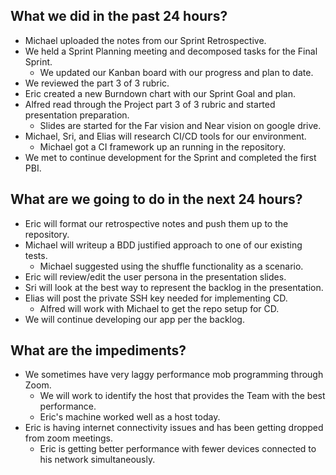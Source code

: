 ## What we did in the past 24 hours?   
- Michael uploaded the notes from our Sprint Retrospective.   
- We held a Sprint Planning meeting and decomposed tasks for the Final Sprint.   
	- We updated our Kanban board with our progress and plan to date.  
- We reviewed the part 3 of 3 rubric.   
- Eric created a new Burndown chart with our Sprint Goal and plan.   
- Alfred read through the Project part 3 of 3 rubric and started presentation preparation.   
	- Slides are started for the Far vision and Near vision on google drive.  
- Michael, Sri, and Elias will research CI/CD tools for our environment.  
	- Michael got a CI framework up an running in the repository.  
- We met to continue development for the Sprint and completed the first PBI.  

## What are we going to do in the next 24 hours?  
- Eric will format our retrospective notes and push them up to the repository.   
- Michael will writeup a BDD justified approach to one of our existing tests.  
	- Michael suggested using the shuffle functionality as a scenario.  
- Eric will review/edit the user persona in the presentation slides.   
- Sri will look at the best way to represent the backlog in the presentation.   
- Elias will post the private SSH key needed for implementing CD.  
	- Alfred will work with Michael to get the repo setup for CD.  
- We will continue developing our app per the backlog.   

## What are the impediments?   
- We sometimes have very laggy performance mob programming through Zoom.   
	- We will work to identify the host that provides the Team with the best performance.   
	- Eric's machine worked well as a host today.  
- Eric is having internet connectivity issues and has been getting dropped from zoom meetings.   
	- Eric is getting better performance with fewer devices connected to his network simultaneously.   
